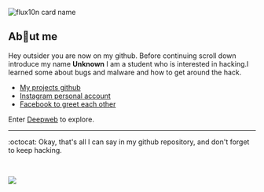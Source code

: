 ![flux10n card name](https://cardivo.vercel.app/api?name=𝙵𝙻𝚄𝚇10𝙽&description=Hanyalah%20manusia%20biasa%20yang%20tertarik%20akan%20dunia%20cyber.&image=https://telegra.ph/file/236aa67218d6820f18d68.png&backgroundColor=%23ecf0f1&twitter=zuck&instagram=zuck&github=flux10n&pattern=leaf&colorPattern=%23eaeaea)

## Ab:octopus:ut me

Hey outsider you are now on my github. Before continuing scroll down introduce my name **Unknown** I am a student who is interested in hacking.I learned some about bugs and malware and how to get around the hack.

* [My projects github](?)
* [Instagram personal account](?)
* [Facebook to greet each other](?)

Enter [Deepweb](https://github.com/login) to explore.

----

:octocat: Okay, that's all I can say in my github repository, and don't forget to keep hacking.

<br>

![](https://komarev.com/ghpvc/?username=flux10n)
